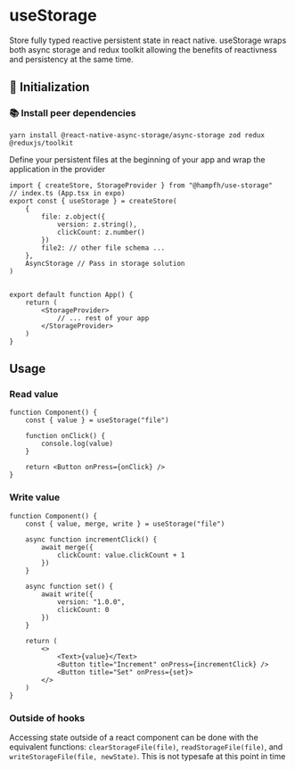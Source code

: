 # useStorage

Store fully typed reactive persistent state in react native. useStorage wraps both async storage and redux toolkit allowing the benefits of reactivness and persistency at the same time.

## 🚀 Initialization

### 📚 Install peer dependencies

```
yarn install @react-native-async-storage/async-storage zod redux @reduxjs/toolkit
```

Define your persistent files at the beginning of your app and wrap the application in the provider

```tsx
import { createStore, StorageProvider } from "@hampfh/use-storage"
// index.ts (App.tsx in expo)
export const { useStorage } = createStore(
	{
		file: z.object({
			version: z.string(),
			clickCount: z.number()
		})
		file2: // other file schema ...
	},
	AsyncStorage // Pass in storage solution
)


export default function App() {
	return (
		<StorageProvider>
			// ... rest of your app
		</StorageProvider>
	)
}
```

## Usage

### Read value

```tsx
function Component() {
	const { value } = useStorage("file")

	function onClick() {
		console.log(value)
	}

	return <Button onPress={onClick} />
}
```

### Write value

```tsx
function Component() {
	const { value, merge, write } = useStorage("file")

	async function incrementClick() {
		await merge({
			clickCount: value.clickCount + 1
		})
	}

	async function set() {
		await write({
			version: "1.0.0",
			clickCount: 0
		})
	}

	return (
		<>
			<Text>{value}</Text>
			<Button title="Increment" onPress={incrementClick} />
			<Button title="Set" onPress={set}>
		</>
	)
}
```

### Outside of hooks

Accessing state outside of a react component can be done with the equivalent functions: `clearStorageFile(file)`, `readStorageFile(file)`, and `writeStorageFile(file, newState)`. This is not typesafe at this point in time
